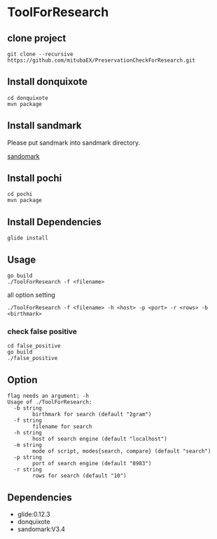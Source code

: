 # ToolForResearch

## clone project

```
git clone --recursive https://github.com/mitubaEX/PreservationCheckForResearch.git
```

## Install donquixote

```
cd donquixote
mvn package
```

## Install sandmark

Please put sandmark into sandmark directory.

[sandomark](http://sandmark.cs.arizona.edu/)

## Install pochi

```
cd pochi
mvn package
```

## Install Dependencies

```
glide install
```

## Usage

```
go build
./ToolForResearch -f <filename>
```

all option setting

```
./ToolForResearch -f <filename> -h <host> -p <port> -r <rows> -b <birthmark>
```

### check false positive

```
cd false_positive
go build
./false_positive
```

## Option

```
flag needs an argument: -h
Usage of ./ToolForResearch:
  -b string
    	birthmark for search (default "2gram")
  -f string
    	filename for search
  -h string
    	host of search engine (default "localhost")
  -m string
    	mode of script, modes{search, compare} (default "search")
  -p string
    	port of search engine (default "8983")
  -r string
    	rows for search (default "10")
```


## Dependencies

- glide:0.12.3
- donquixote
- sandomark:V3.4
